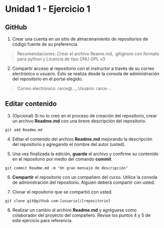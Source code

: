 # Unidad 1 - Ejercicio 1

## GitHub

1. Crear una cuenta en un sitio de almacenamiento de repositorios de código fuente de su preferencia.

> Recomendaciones: Crear el archivo Reame.md, .gitignore con formato para python y Licencia de tipo GNU GPL v3

2. Compartir acceso al repositorio con el instructor a través de su correo electrónico o usuario. Esto se realiza desde la consola de administración del repositorio en el portal elegido.

> Correo electrónico: rarce@..., Usuario: rarce-...

## Editar contenido

3. (Opcional) Si no lo creó en el proceso de creación del repositorio, crear un archivo **Readme.md** con una breve descripción del repositorio.

```
git add Readme.md
```

4. Editar el contenido del archivo **Readme.md** mejorando la descripción del repositorio y agregando el nombre del autor (usted).


5. Una vez finalizada la edición, **guarde** el archivo y confirme su contenido en el repositorio por medio del comando **commit**.

```
git commit Readme.md -m "Un gran mensaje de descripción"
```

6. **Compartir** el repositorio con un compañero del curso. Utilice la consola de administración del repositorio. Alguien deberá compartir con usted.

7. Clonar el repositorio que se compartió con usted.

```
git clone git@github.com:[usuario]/[repositorio]
```

8. Realizar un cambio al archivo **Readme.md** y agréguese como colaborador del proyecto del compañero. Revise los puntos 4 y 5 de este ejercicio para referencia.
